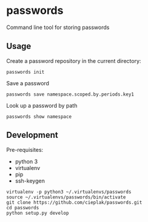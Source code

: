 # passwords

Command line tool for storing passwords

## Usage

Create a password repository in the current directory:
```
passwords init
```

Save a password
```
passwords save namespace.scoped.by.periods.key1
```

Look up a password by path
```
passwords show namespace
```

## Development

Pre-requisites:
- python 3
- virtualenv
- pip
- ssh-keygen

```
virtualenv -p python3 ~/.virtualenvs/passwords
source ~/.virtualenvs/passwords/bin/activate
git clone https://github.com/cieplak/passwords.git
cd passwords
python setup.py develop
```
